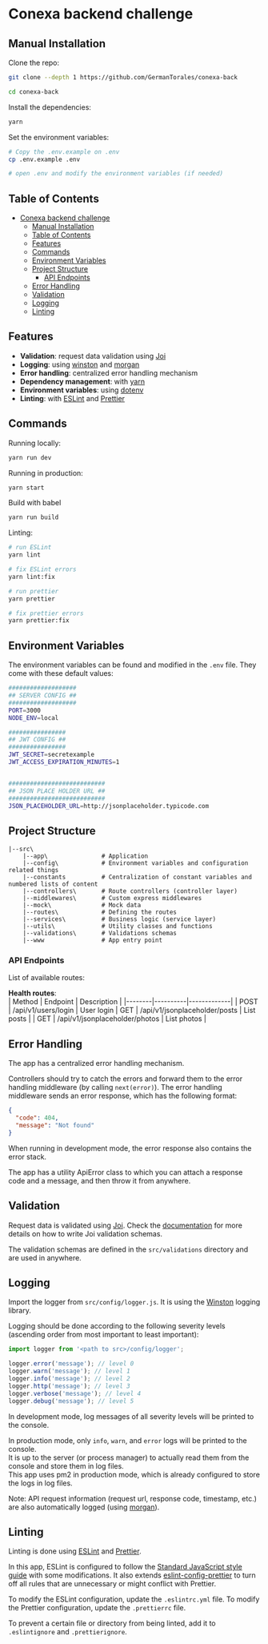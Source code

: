 # Conexa backend challenge

## Manual Installation

Clone the repo:

```bash
git clone --depth 1 https://github.com/GermanTorales/conexa-back

cd conexa-back
```

Install the dependencies:

```bash
yarn
```

Set the environment variables:

```bash
# Copy the .env.example on .env
cp .env.example .env

# open .env and modify the environment variables (if needed)
```

## Table of Contents

- [Conexa backend challenge](#conexa-backend-challenge)
  - [Manual Installation](#manual-installation)
  - [Table of Contents](#table-of-contents)
  - [Features](#features)
  - [Commands](#commands)
  - [Environment Variables](#environment-variables)
  - [Project Structure](#project-structure)
    - [API Endpoints](#api-endpoints)
  - [Error Handling](#error-handling)
  - [Validation](#validation)
  - [Logging](#logging)
  - [Linting](#linting)

## Features

- **Validation**: request data validation using [Joi](https://github.com/hapijs/joi)
- **Logging**: using [winston](https://github.com/winstonjs/winston) and [morgan](https://github.com/expressjs/morgan)
- **Error handling**: centralized error handling mechanism
- **Dependency management**: with [yarn](https://github.com/yarnpkg/yarn#readme)
- **Environment variables**: using [dotenv](https://github.com/motdotla/dotenv)
- **Linting**: with [ESLint](https://eslint.org) and [Prettier](https://prettier.io)

## Commands

Running locally:

```bash
yarn run dev
```

Running in production:

```bash
yarn start
```

Build with babel

```bash
yarn run build
```

Linting:

```bash
# run ESLint
yarn lint

# fix ESLint errors
yarn lint:fix

# run prettier
yarn prettier

# fix prettier errors
yarn prettier:fix
```

## Environment Variables

The environment variables can be found and modified in the `.env` file. They come with these default values:

```bash
###################
## SERVER CONFIG ##
###################
PORT=3000
NODE_ENV=local

################
## JWT CONFIG ##
################
JWT_SECRET=secretexample
JWT_ACCESS_EXPIRATION_MINUTES=1


###########################
## JSON PLACE HOLDER URL ##
###########################
JSON_PLACEHOLDER_URL=http://jsonplaceholder.typicode.com
```

## Project Structure

```
|--src\
    |--app\               # Application
    |--config\            # Environment variables and configuration related things
    |--constants          # Centralization of constant variables and numbered lists of content
    |--controllers\       # Route controllers (controller layer)
    |--middlewares\       # Custom express middlewares
    |--mock\              # Mock data
    |--routes\            # Defining the routes
    |--services\          # Business logic (service layer)
    |--utils\             # Utility classes and functions
    |--validations\       # Validations schemas
    |--www                # App entry point
```

### API Endpoints

List of available routes:

**Health routes**:\
| Method | Endpoint | Description |
|--------|----------|-------------|
| POST | /api/v1/users/login | User login
| GET | /api/v1/jsonplaceholder/posts | List posts |
| GET | /api/v1/jsonplaceholder/photos | List photos |

## Error Handling

The app has a centralized error handling mechanism.

Controllers should try to catch the errors and forward them to the error handling middleware (by calling `next(error)`).
The error handling middleware sends an error response, which has the following format:

```json
{
  "code": 404,
  "message": "Not found"
}
```

When running in development mode, the error response also contains the error stack.

The app has a utility ApiError class to which you can attach a response code and a message, and then throw it from anywhere.

## Validation

Request data is validated using [Joi](https://joi.dev/). Check the [documentation](https://joi.dev/api/) for more details on how to write Joi validation schemas.

The validation schemas are defined in the `src/validations` directory and are used in anywhere.

## Logging

Import the logger from `src/config/logger.js`. It is using the [Winston](https://github.com/winstonjs/winston) logging library.

Logging should be done according to the following severity levels (ascending order from most important to least important):

```javascript
import logger from '<path to src>/config/logger';

logger.error('message'); // level 0
logger.warn('message'); // level 1
logger.info('message'); // level 2
logger.http('message'); // level 3
logger.verbose('message'); // level 4
logger.debug('message'); // level 5
```

In development mode, log messages of all severity levels will be printed to the console.

In production mode, only `info`, `warn`, and `error` logs will be printed to the console.\
It is up to the server (or process manager) to actually read them from the console and store them in log files.\
This app uses pm2 in production mode, which is already configured to store the logs in log files.

Note: API request information (request url, response code, timestamp, etc.) are also automatically logged (using [morgan](https://github.com/expressjs/morgan)).

## Linting

Linting is done using [ESLint](https://eslint.org/) and [Prettier](https://prettier.io).

In this app, ESLint is configured to follow the [Standard JavaScript style guide](https://standardjs.com/) with some modifications. It also extends [eslint-config-prettier](https://github.com/prettier/eslint-config-prettier) to turn off all rules that are unnecessary or might conflict with Prettier.

To modify the ESLint configuration, update the `.eslintrc.yml` file. To modify the Prettier configuration, update the `.prettierrc` file.

To prevent a certain file or directory from being linted, add it to `.eslintignore` and `.prettierignore`.
